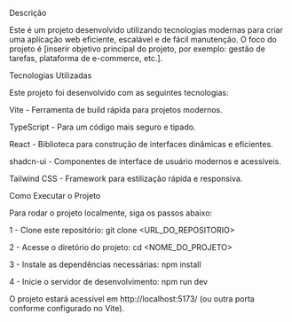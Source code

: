 Descrição

Este é um projeto desenvolvido utilizando tecnologias modernas para criar uma aplicação web eficiente, escalável e de fácil manutenção. O foco do projeto é [inserir objetivo principal do projeto, por exemplo: gestão de tarefas, plataforma de e-commerce, etc.].

Tecnologias Utilizadas

Este projeto foi desenvolvido com as seguintes tecnologias:

Vite - Ferramenta de build rápida para projetos modernos.

TypeScript - Para um código mais seguro e tipado.

React - Biblioteca para construção de interfaces dinâmicas e eficientes.

shadcn-ui - Componentes de interface de usuário modernos e acessíveis.

Tailwind CSS - Framework para estilização rápida e responsiva.

Como Executar o Projeto

Para rodar o projeto localmente, siga os passos abaixo:

1 - Clone este repositório:
git clone <URL_DO_REPOSITORIO>

2 - Acesse o diretório do projeto:
cd <NOME_DO_PROJETO>

3 - Instale as dependências necessárias:
npm install

4 - Inicie o servidor de desenvolvimento:
npm run dev

O projeto estará acessível em http://localhost:5173/ (ou outra porta conforme configurado no Vite).


